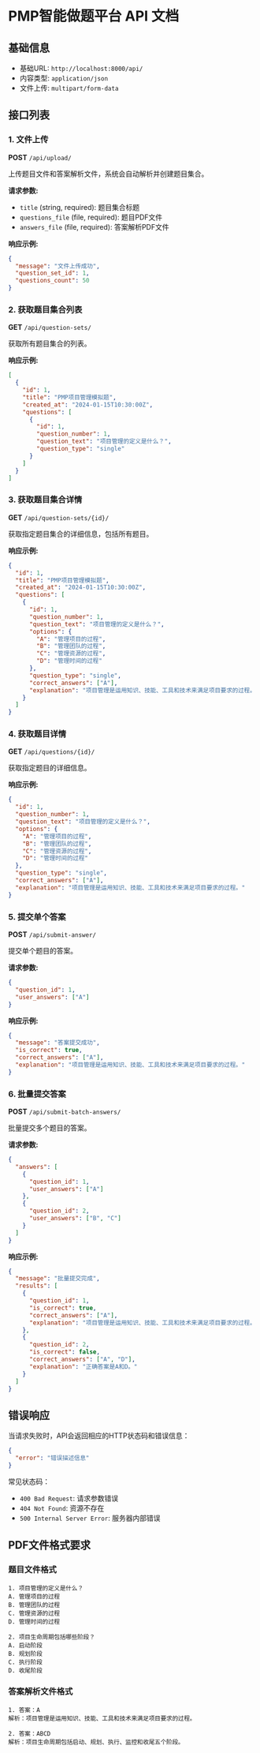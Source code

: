 # PMP智能做题平台 API 文档

## 基础信息

- 基础URL: `http://localhost:8000/api/`
- 内容类型: `application/json`
- 文件上传: `multipart/form-data`

## 接口列表

### 1. 文件上传

**POST** `/api/upload/`

上传题目文件和答案解析文件，系统会自动解析并创建题目集合。

**请求参数:**
- `title` (string, required): 题目集合标题
- `questions_file` (file, required): 题目PDF文件
- `answers_file` (file, required): 答案解析PDF文件

**响应示例:**
```json
{
  "message": "文件上传成功",
  "question_set_id": 1,
  "questions_count": 50
}
```

### 2. 获取题目集合列表

**GET** `/api/question-sets/`

获取所有题目集合的列表。

**响应示例:**
```json
[
  {
    "id": 1,
    "title": "PMP项目管理模拟题",
    "created_at": "2024-01-15T10:30:00Z",
    "questions": [
      {
        "id": 1,
        "question_number": 1,
        "question_text": "项目管理的定义是什么？",
        "question_type": "single"
      }
    ]
  }
]
```

### 3. 获取题目集合详情

**GET** `/api/question-sets/{id}/`

获取指定题目集合的详细信息，包括所有题目。

**响应示例:**
```json
{
  "id": 1,
  "title": "PMP项目管理模拟题",
  "created_at": "2024-01-15T10:30:00Z",
  "questions": [
    {
      "id": 1,
      "question_number": 1,
      "question_text": "项目管理的定义是什么？",
      "options": {
        "A": "管理项目的过程",
        "B": "管理团队的过程",
        "C": "管理资源的过程",
        "D": "管理时间的过程"
      },
      "question_type": "single",
      "correct_answers": ["A"],
      "explanation": "项目管理是运用知识、技能、工具和技术来满足项目要求的过程。"
    }
  ]
}
```

### 4. 获取题目详情

**GET** `/api/questions/{id}/`

获取指定题目的详细信息。

**响应示例:**
```json
{
  "id": 1,
  "question_number": 1,
  "question_text": "项目管理的定义是什么？",
  "options": {
    "A": "管理项目的过程",
    "B": "管理团队的过程",
    "C": "管理资源的过程",
    "D": "管理时间的过程"
  },
  "question_type": "single",
  "correct_answers": ["A"],
  "explanation": "项目管理是运用知识、技能、工具和技术来满足项目要求的过程。"
}
```

### 5. 提交单个答案

**POST** `/api/submit-answer/`

提交单个题目的答案。

**请求参数:**
```json
{
  "question_id": 1,
  "user_answers": ["A"]
}
```

**响应示例:**
```json
{
  "message": "答案提交成功",
  "is_correct": true,
  "correct_answers": ["A"],
  "explanation": "项目管理是运用知识、技能、工具和技术来满足项目要求的过程。"
}
```

### 6. 批量提交答案

**POST** `/api/submit-batch-answers/`

批量提交多个题目的答案。

**请求参数:**
```json
{
  "answers": [
    {
      "question_id": 1,
      "user_answers": ["A"]
    },
    {
      "question_id": 2,
      "user_answers": ["B", "C"]
    }
  ]
}
```

**响应示例:**
```json
{
  "message": "批量提交完成",
  "results": [
    {
      "question_id": 1,
      "is_correct": true,
      "correct_answers": ["A"],
      "explanation": "项目管理是运用知识、技能、工具和技术来满足项目要求的过程。"
    },
    {
      "question_id": 2,
      "is_correct": false,
      "correct_answers": ["A", "D"],
      "explanation": "正确答案是A和D。"
    }
  ]
}
```

## 错误响应

当请求失败时，API会返回相应的HTTP状态码和错误信息：

```json
{
  "error": "错误描述信息"
}
```

常见状态码：
- `400 Bad Request`: 请求参数错误
- `404 Not Found`: 资源不存在
- `500 Internal Server Error`: 服务器内部错误

## PDF文件格式要求

### 题目文件格式
```
1. 项目管理的定义是什么？
A. 管理项目的过程
B. 管理团队的过程
C. 管理资源的过程
D. 管理时间的过程

2. 项目生命周期包括哪些阶段？
A. 启动阶段
B. 规划阶段
C. 执行阶段
D. 收尾阶段
```

### 答案解析文件格式
```
1. 答案：A
解析：项目管理是运用知识、技能、工具和技术来满足项目要求的过程。

2. 答案：ABCD
解析：项目生命周期包括启动、规划、执行、监控和收尾五个阶段。
``` 